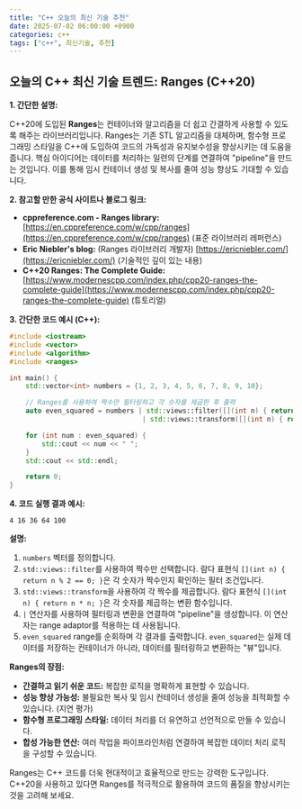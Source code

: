 ```yaml
---
title: "C++ 오늘의 최신 기술 추천"
date: 2025-07-02 06:00:00 +0900
categories: c++
tags: ["c++", 최신기술, 추천]
---
```


## 오늘의 C++ 최신 기술 트렌드: **Ranges (C++20)**

**1. 간단한 설명:**

C++20에 도입된 **Ranges**는 컨테이너와 알고리즘을 더 쉽고 간결하게 사용할 수 있도록 해주는 라이브러리입니다. Ranges는 기존 STL 알고리즘을 대체하며, 함수형 프로그래밍 스타일을 C++에 도입하여 코드의 가독성과 유지보수성을 향상시키는 데 도움을 줍니다. 핵심 아이디어는 데이터를 처리하는 일련의 단계를 연결하여 "pipeline"을 만드는 것입니다. 이를 통해 임시 컨테이너 생성 및 복사를 줄여 성능 향상도 기대할 수 있습니다.

**2. 참고할 만한 공식 사이트나 블로그 링크:**

*   **cppreference.com - Ranges library:** [https://en.cppreference.com/w/cpp/ranges](https://en.cppreference.com/w/cpp/ranges) (표준 라이브러리 레퍼런스)
*   **Eric Niebler's blog:** (Ranges 라이브러리 개발자) [https://ericniebler.com/](https://ericniebler.com/) (기술적인 깊이 있는 내용)
*   **C++20 Ranges: The Complete Guide:** [https://www.modernescpp.com/index.php/cpp20-ranges-the-complete-guide](https://www.modernescpp.com/index.php/cpp20-ranges-the-complete-guide) (튜토리얼)

**3. 간단한 코드 예시 (C++):**

```cpp
#include <iostream>
#include <vector>
#include <algorithm>
#include <ranges>

int main() {
    std::vector<int> numbers = {1, 2, 3, 4, 5, 6, 7, 8, 9, 10};

    // Ranges를 사용하여 짝수만 필터링하고 각 숫자를 제곱한 후 출력
    auto even_squared = numbers | std::views::filter([](int n) { return n % 2 == 0; })
                                 | std::views::transform([](int n) { return n * n; });

    for (int num : even_squared) {
        std::cout << num << " ";
    }
    std::cout << std::endl;

    return 0;
}
```

**4. 코드 실행 결과 예시:**

```
4 16 36 64 100
```

**설명:**

1.  `numbers` 벡터를 정의합니다.
2.  `std::views::filter`를 사용하여 짝수만 선택합니다. 람다 표현식 `[](int n) { return n % 2 == 0; }`은 각 숫자가 짝수인지 확인하는 필터 조건입니다.
3.  `std::views::transform`을 사용하여 각 짝수를 제곱합니다. 람다 표현식 `[](int n) { return n * n; }`은 각 숫자를 제곱하는 변환 함수입니다.
4.  `|` 연산자를 사용하여 필터링과 변환을 연결하여 "pipeline"을 생성합니다.  이 연산자는 range adaptor를 적용하는 데 사용됩니다.
5.  `even_squared` range를 순회하며 각 결과를 출력합니다.  `even_squared`는 실제 데이터를 저장하는 컨테이너가 아니라, 데이터를 필터링하고 변환하는 "뷰"입니다.

**Ranges의 장점:**

*   **간결하고 읽기 쉬운 코드:** 복잡한 로직을 명확하게 표현할 수 있습니다.
*   **성능 향상 가능성:** 불필요한 복사 및 임시 컨테이너 생성을 줄여 성능을 최적화할 수 있습니다. (지연 평가)
*   **함수형 프로그래밍 스타일:** 데이터 처리를 더 유연하고 선언적으로 만들 수 있습니다.
*   **합성 가능한 연산:** 여러 작업을 파이프라인처럼 연결하여 복잡한 데이터 처리 로직을 구성할 수 있습니다.

Ranges는 C++ 코드를 더욱 현대적이고 효율적으로 만드는 강력한 도구입니다. C++20을 사용하고 있다면 Ranges를 적극적으로 활용하여 코드의 품질을 향상시키는 것을 고려해 보세요.

